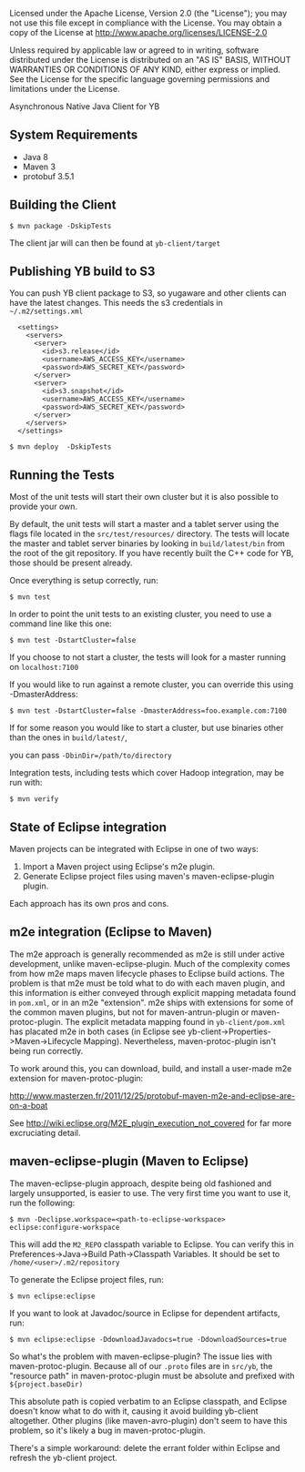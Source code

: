 
Licensed under the Apache License, Version 2.0 (the "License");
you may not use this file except in compliance with the License.
You may obtain a copy of the License at http://www.apache.org/licenses/LICENSE-2.0

Unless required by applicable law or agreed to in writing, software
distributed under the License is distributed on an "AS IS" BASIS,
WITHOUT WARRANTIES OR CONDITIONS OF ANY KIND, either express or implied.
See the License for the specific language governing permissions and
limitations under the License.

Asynchronous Native Java Client for YB

System Requirements
------------------------------------------------------------

- Java 8
- Maven 3
- protobuf 3.5.1


Building the Client
------------------------------------------------------------

```
$ mvn package -DskipTests
```

The client jar will can then be found at `yb-client/target`


Publishing YB build to S3
------------------------------------------------------------

You can push YB client package to S3, so yugaware and other
clients can have the latest changes. This needs the s3 credentials
in `~/.m2/settings.xml`
```
  <settings>
    <servers>
      <server>
        <id>s3.release</id>
        <username>AWS_ACCESS_KEY</username>
        <password>AWS_SECRET_KEY</password>
      </server>
      <server>
        <id>s3.snapshot</id>
        <username>AWS_ACCESS_KEY</username>
        <password>AWS_SECRET_KEY</password>
      </server>
    </servers>
  </settings>
```
```
$ mvn deploy  -DskipTests
```

Running the Tests
------------------------------------------------------------

Most of the unit tests will start their own cluster but it
is also possible to provide your own.

By default, the unit tests will start a master and a tablet
server using the flags file located in the `src/test/resources/`
directory. The tests will locate the master and tablet server
binaries by looking in `build/latest/bin` from the root of
the git repository. If you have recently built the C++ code
for YB, those should be present already.

Once everything is setup correctly, run:
```
$ mvn test
```
In order to point the unit tests to an existing cluster,
you need to use a command line like this one:
```
$ mvn test -DstartCluster=false
```
If you choose to not start a cluster, the tests will look for
a master running on `localhost:7100`

If you would like to run
against a remote cluster, you can override this using
-DmasterAddress:
```
$ mvn test -DstartCluster=false -DmasterAddress=foo.example.com:7100
```
If for some reason you would like to start a cluster, but use
binaries other than the ones in `build/latest/`, 

you can pass `-DbinDir=/path/to/directory`

Integration tests, including tests which cover Hadoop integration,
may be run with:
```
$ mvn verify
```
State of Eclipse integration
------------------------------------------------------------

Maven projects can be integrated with Eclipse in one of two
ways:

1. Import a Maven project using Eclipse's m2e plugin.
2. Generate Eclipse project files using maven's
   maven-eclipse-plugin plugin.

Each approach has its own pros and cons.

## m2e integration (Eclipse to Maven)

The m2e approach is generally recommended as m2e is still
under active development, unlike maven-eclipse-plugin. Much
of the complexity comes from how m2e maps maven lifecycle
phases to Eclipse build actions. The problem is that m2e
must be told what to do with each maven plugin, and this
information is either conveyed through explicit mapping
metadata found in `pom.xml`, or in an m2e "extension". m2e
ships with extensions for some of the common maven plugins,
but not for maven-antrun-plugin or maven-protoc-plugin. The
explicit metadata mapping found in `yb-client/pom.xml` has
placated m2e in both cases (in Eclipse see
yb-client->Properties->Maven->Lifecycle Mapping).
Nevertheless, maven-protoc-plugin isn't being run correctly.

To work around this, you can download, build, and install a
user-made m2e extension for maven-protoc-plugin:

  http://www.masterzen.fr/2011/12/25/protobuf-maven-m2e-and-eclipse-are-on-a-boat

See http://wiki.eclipse.org/M2E_plugin_execution_not_covered
for far more excruciating detail.

## maven-eclipse-plugin (Maven to Eclipse)

The maven-eclipse-plugin approach, despite being old
fashioned and largely unsupported, is easier to use. The
very first time you want to use it, run the following:
```
$ mvn -Declipse.workspace=<path-to-eclipse-workspace> eclipse:configure-workspace
```
This will add the `M2_REPO` classpath variable to Eclipse. You
can verify this in
Preferences->Java->Build Path->Classpath Variables. It
should be set to `/home/<user>/.m2/repository`

To generate the Eclipse project files, run:
```
$ mvn eclipse:eclipse
```
If you want to look at Javadoc/source in Eclipse for
dependent artifacts, run:
```
$ mvn eclipse:eclipse -DdownloadJavadocs=true -DdownloadSources=true
```
So what's the problem with maven-eclipse-plugin? The issue
lies with maven-protoc-plugin. Because all of our `.proto`
files are in `src/yb`, the "resource path" in
maven-protoc-plugin must be absolute and prefixed with
`${project.baseDir)`

This absolute path is copied verbatim
to an Eclipse classpath, and Eclipse
doesn't know what to do with it, causing it avoid building
yb-client altogether. Other plugins (like
maven-avro-plugin) don't seem to have this problem, so it's
likely a bug in maven-protoc-plugin.

There's a simple workaround: delete the errant folder within
Eclipse and refresh the yb-client project.
